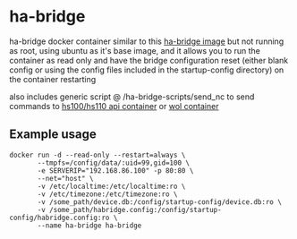 # ha-bridge
ha-bridge docker container similar to this [ha-bridge image](https://github.com/aptalca/docker-ha-bridge) but not running as root, using ubuntu as it's base image, and it allows you to run the container as read only and have the bridge configuration reset (either blank config or using the config files included in the startup-config directory) on the container restarting

also includes generic script @ /ha-bridge-scripts/send_nc to send commands to [hs100/hs110 api container](https://hub.docker.com/r/snipzwolf/hs100-api-endpoint/) or [wol container](https://hub.docker.com/r/snipzwolf/wol-endpoint/)

## Example usage
```
docker run -d --read-only --restart=always \
       --tmpfs=/config/data/:uid=99,gid=100 \
       -e SERVERIP="192.168.86.100" -p 80:80 \
       --net="host" \
       -v /etc/localtime:/etc/localtime:ro \
       -v /etc/timezone:/etc/timezone:ro \
       -v /some_path/device.db:/config/startup-config/device.db:ro \
       -v /some_path/habridge.config:/config/startup-config/habridge.config:ro \
       --name ha-bridge ha-bridge
```
